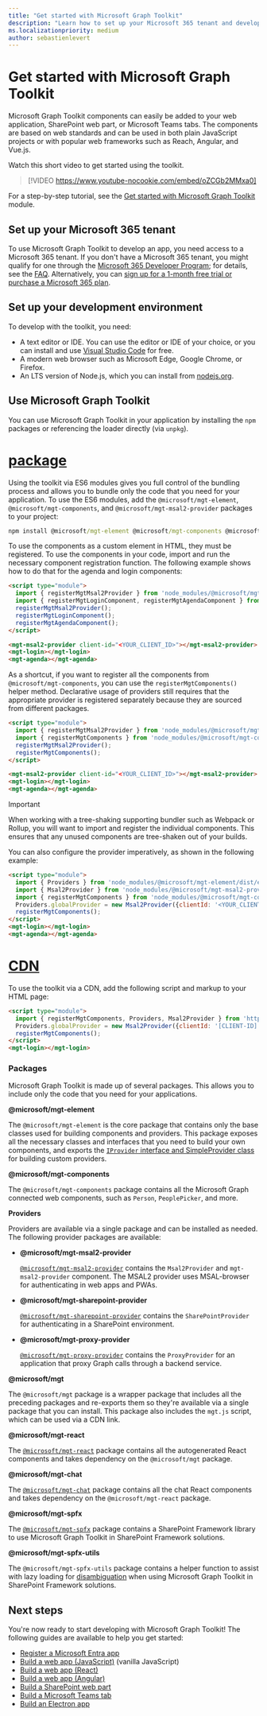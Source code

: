 ```yaml
---
title: "Get started with Microsoft Graph Toolkit"
description: "Learn how to set up your Microsoft 365 tenant and development environment to use Microsoft Graph Toolkit. Install npm packages for components and providers."
ms.localizationpriority: medium
author: sebastienlevert
---
```


# Get started with Microsoft Graph Toolkit

Microsoft Graph Toolkit components can easily be added to your web application, SharePoint web part, or Microsoft Teams tabs. The components are based on web standards and can be used in both plain JavaScript projects or with popular web frameworks such as Reach, Angular, and Vue.js.

Watch this short video to get started using the toolkit.

> [!VIDEO https://www.youtube-nocookie.com/embed/oZCGb2MMxa0]

For a step-by-step tutorial, see the [Get started with Microsoft Graph Toolkit](/training/modules/msgraph-toolkit-intro/) module.

## Set up your Microsoft 365 tenant

To use Microsoft Graph Toolkit to develop an app, you need access to a Microsoft 365 tenant. If you don't have a Microsoft 365 tenant, you might qualify for one through the [Microsoft 365 Developer Program](https://developer.microsoft.com/microsoft-365/dev-program); for details, see the [FAQ](https://learn.microsoft.com/en-us/office/developer-program/microsoft-365-developer-program-faq#who-qualifies-for-a-microsoft-365-e5-developer-subscription-). Alternatively, you can [sign up for a 1-month free trial or purchase a Microsoft 365 plan](https://www.microsoft.com/en-us/microsoft-365/try).

## Set up your development environment

To develop with the toolkit, you need:

- A text editor or IDE. You can use the editor or IDE of your choice, or you can install and use [Visual Studio Code](https://code.visualstudio.com/download) for free.
- A modern web browser such as Microsoft Edge, Google Chrome, or Firefox.
- An LTS version of Node.js, which you can install from [nodejs.org](https://nodejs.org).

## Use Microsoft Graph Toolkit

You can use Microsoft Graph Toolkit in your application by installing the `npm` packages or referencing the loader directly (via `unpkg`).

# [package](#tab/package)

Using the toolkit via ES6 modules gives you full control of the bundling process and allows you to bundle only the code that you need for your application. To use the ES6 modules, add the `@microsoft/mgt-element`, `@microsoft/mgt-components`, and `@microsoft/mgt-msal2-provider` packages to your project:

```cmd
npm install @microsoft/mgt-element @microsoft/mgt-components @microsoft/mgt-msal2-provider
```

To use the components as a custom element in HTML, they must be registered. To use the components in your code, import and run the necessary component registration function. The following example shows how to do that for the agenda and login components:

```html
<script type="module">
  import { registerMgtMsal2Provider } from 'node_modules/@microsoft/mgt-msal2-provider/dist/es6/index.js';
  import { registerMgtLoginComponent, registerMgtAgendaComponent } from 'node_modules/@microsoft/mgt-components/dist/es6/index.js';
  registerMgtMsal2Provider();
  registerMgtLoginComponent();
  registerMgtAgendaComponent();
</script>

<mgt-msal2-provider client-id="<YOUR_CLIENT_ID>"></mgt-msal2-provider>
<mgt-login></mgt-login>
<mgt-agenda></mgt-agenda>
```

As a shortcut, if you want to register all the components from `@microsoft/mgt-components`, you can use the `registerMgtComponents()` helper method. Declarative usage of providers still requires that the appropriate provider is registered separately because they are sourced from different packages. 

```html
<script type="module">
  import { registerMgtMsal2Provider } from 'node_modules/@microsoft/mgt-msal2-provider/dist/es6/index.js';
  import { registerMgtComponents } from 'node_modules/@microsoft/mgt-components/dist/es6/index.js';
  registerMgtMsal2Provider();
  registerMgtComponents();
</script>

<mgt-msal2-provider client-id="<YOUR_CLIENT_ID>"></mgt-msal2-provider>
<mgt-login></mgt-login>
<mgt-agenda></mgt-agenda>
```

> [!IMPORTANT]
> When working with a tree-shaking supporting bundler such as Webpack or Rollup, you will want to import and register the individual components. This ensures that any unused components are tree-shaken out of your builds.

You can also configure the provider imperatively, as shown in the following example:

```html
<script type="module">
  import { Providers } from 'node_modules/@microsoft/mgt-element/dist/es6/index.js';
  import { Msal2Provider } from 'node_modules/@microsoft/mgt-msal2-provider/dist/es6/index.js';
  import { registerMgtComponents } from 'node_modules/@microsoft/mgt-components/dist/es6/index.js';
  Providers.globalProvider = new Msal2Provider({clientId: '<YOUR_CLIENT_ID>'});
  registerMgtComponents();
</script>
<mgt-login></mgt-login>
<mgt-agenda></mgt-agenda>
```

# [CDN](#tab/html)

To use the toolkit via a CDN, add the following script and markup to your HTML page:

```html
<script type="module">
  import { registerMgtComponents, Providers, Msal2Provider } from 'https://unpkg.com/@microsoft/mgt@4';
  Providers.globalProvider = new Msal2Provider({clientId: '[CLIENT-ID]'});
  registerMgtComponents();
</script>
<mgt-login></mgt-login>
```

### Packages

Microsoft Graph Toolkit is made up of several packages. This allows you to include only the code that you need for your applications.

<b>@microsoft/mgt-element</b>

The `@microsoft/mgt-element` is the core package that contains only the base classes used for building components and providers. This package exposes all the necessary classes and interfaces that you need to build your own components, and exports the [`IProvider` interface and SimpleProvider class](../providers/custom.md) for building custom providers.

<b>@microsoft/mgt-components</b>

The `@microsoft/mgt-components` package contains all the Microsoft Graph connected web components, such as `Person`, `PeoplePicker`, and more.

**Providers**

Providers are available via a single package and can be installed as needed. The following provider packages are available:

- <b>@microsoft/mgt-msal2-provider</b>

  <code>[@microsoft/mgt-msal2-provider](../providers/msal2.md)</code> contains the `Msal2Provider` and `mgt-msal2-provider` component. The MSAL2 provider uses MSAL-browser for authenticating in web apps and PWAs.

- <b>@microsoft/mgt-sharepoint-provider</b>

  <code>[@microsoft/mgt-sharepoint-provider](../providers/sharepoint.md)</code> contains the `SharePointProvider` for authenticating in a SharePoint environment.

- <b>@microsoft/mgt-proxy-provider</b>

  <code>[@microsoft/mgt-proxy-provider](../providers/proxy.md)</code> contains the `ProxyProvider` for an application that proxy Graph calls through a backend service.

<b>@microsoft/mgt</b>

The `@microsoft/mgt` package is a wrapper package that includes all the preceding packages and re-exports them so they're available via a single package that you can install. This package also includes the `mgt.js` script, which can be used via a CDN link.

<b>@microsoft/mgt-react</b>

The <code>[@microsoft/mgt-react](./mgt-react.md)</code> package contains all the autogenerated React components and takes dependency on the `@microsoft/mgt` package.

<b>@microsoft/mgt-chat</b>

The <code>[@microsoft/mgt-chat](./mgt-react.md)</code> package contains all the chat React components and takes dependency on the `@microsoft/mgt-react` package.

<b>@microsoft/mgt-spfx</b>

The <code>[@microsoft/mgt-spfx](./mgt-spfx.md)</code> package contains a SharePoint Framework library to use Microsoft Graph Toolkit in SharePoint Framework solutions.

<b>@microsoft/mgt-spfx-utils</b>

The <code>@microsoft/mgt-spfx-utils</code> package contains a helper function to assist with lazy loading for [disambiguation](../customize-components/disambiguation.md#usage-in-sharepoint-framework-web-parts-with-react) when using Microsoft Graph Toolkit in SharePoint Framework solutions.

## Next steps

You're now ready to start developing with Microsoft Graph Toolkit! The following guides are available to help you get started:

- [Register a Microsoft Entra app](./add-aad-app-registration.md)
- [Build a web app (JavaScript)](./build-a-web-app.md) (vanilla JavaScript)
- [Build a web app (React)](./use-toolkit-with-react.md)
- [Build a web app (Angular)](./use-toolkit-with-angular.md)
- [Build a SharePoint web part](./build-a-sharepoint-web-part.md)
- [Build a Microsoft Teams tab](./build-a-microsoft-teams-tab.md)
- [Build an Electron app](./build-an-electron-app.md)
